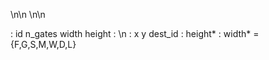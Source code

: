 <info> \n\n <gates> \n\n <map>

<info>: id n_gates width height 
<gates>: <gate>\n<gate>
<gate>: x y dest_id
<map>: height*<line>
<line>: width*<char>
<char> = {F,G,S,M,W,D,L}

